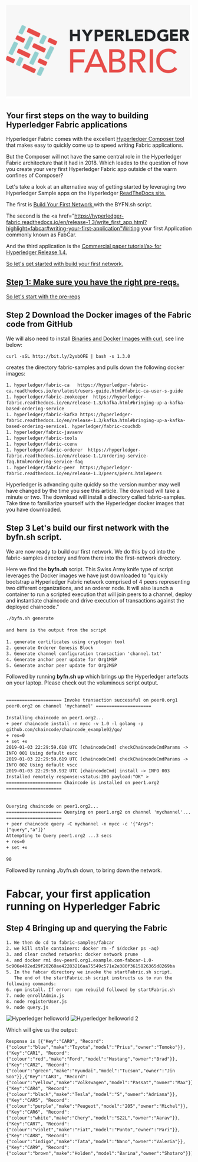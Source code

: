 
<img src="/Screen Shot 2018-12-30 at 08.48.23.png">

## Your first steps on the way to building Hyperledger Fabric applications

Hyperledger Fabric comes with the excellent <a href="https://hyperledger.github.io/composer/latest/installing/installing-index.html">Hyperledger Composer tool </a> that makes easy to quickly come up to speed writing Fabric applications.

But the Composer will not have the same central role in the Hyperledger Fabric architecture that it had in 2018. Which leades to the question of how you create your very first Hyperledger Fabric app outside of the warm confines of Composer?

Let's take a look at an alternative way of getting started by leveraging two Hyperledger Sample apps on the Hyperledger  <a href="https://hyperledger-fabric.readthedocs.io/en/release-1.3/build_network.html">ReadTheDocs site.</a>

The first is <a href="https://hyperledger-fabric.readthedocs.io/en/release-1.3/build_network.html">Build Your First Network </a> with the BYFN.sh script.

The second is the <a href="https://hyperledger-fabric.readthedocs.io/en/release-1.3/write_first_app.html?highlight=fabcar#writing-your-first-application"Writing your first Application</a> commonly known as FabCar.

And the third application is the <a href="https://hyperledger-fabric.readthedocs.io/en/release-1.4/tutorial/commercial_paper.html#commercial-paper-tutorial">Commercial paper tutorial/a> for Hyperledger Release 1.4.

So let's get started with build your first network.

## Step 1: Make sure you have the right pre-reqs.

So let's start with <a href="https://hyperledger-fabric.readthedocs.io/en/release-1.3/prereqs.html#prerequisites"> the pre-reqs</a> 

## Step 2 Download the Docker images of the Fabric code from GitHub

We will also need to install <a href="https://hyperledger-fabric.readthedocs.io/en/release-1.3/install.html#install-samples-binaries-and-docker-images">Binaries and Docker Images with curl</a>, see line below:

~~~~
curl -sSL http://bit.ly/2ysbOFE | bash -s 1.3.0  
~~~~
creates the directory fabric-samples and pulls down the following docker images:

~~~~
1. hyperledger/fabric-ca   https://hyperledger-fabric-ca.readthedocs.io/en/latest/users-guide.html#fabric-ca-user-s-guide
1. hyperledger/fabric-zookeeper  https://hyperledger-fabric.readthedocs.io/en/release-1.3/kafka.html#bringing-up-a-kafka-based-ordering-service
1. hyperledger/fabric-kafka https://hyperledger-fabric.readthedocs.io/en/release-1.3/kafka.html#bringing-up-a-kafka-based-ordering-service1. hyperledger/fabric-couchdb
1. hyperledger/fabric-javaenv
1. hyperledger/fabric-tools
1. hyperledger/fabric-ccenv
1. hyperledger/fabric-orderer  https://hyperledger-fabric.readthedocs.io/en/release-1.1/ordering-service-faq.html#ordering-service-faq
1. hyperledger/fabric-peer  https://hyperledger-fabric.readthedocs.io/en/release-1.3/peers/peers.html#peers
~~~~

Hyperledger is advancing quite quickly so the version number may well have changed by the time you see this article.
The download will take a minute or two. The download will install a directory called fabric-samples. Take time to familiarize yourself with the Hyperledger docker images that you have downloaded.

## Step 3 Let's build our first network with the byfn.sh script.

We are now ready to build our first network. We do this by cd into the fabric-samples directory and from there into the first-network directory.

Here we find the <b>byfn.sh </b> script. This Swiss Army knife type of script leverages the Docker images we have just downloaded to "quickly bootstrap a Hyperledger Fabric network comprised of 4 peers representing two different organizations, and an orderer node. It will also launch a container to run a scripted execution that will join peers to a channel, deploy and instantiate chaincode and drive execution of transactions against the deployed chaincode."

~~~~
./byfn.sh generate

and here is the output from the script

1. generate certificates using cryptogen tool
2. generate Orderer Genesis Block
3. Generate channel configuration transaction 'channel.txt'
4. Generate anchor peer update for Org1MSP
5. Generate anchor peer update for Org2MSP
~~~~

Followed by running <b>byfn.sh up</b> which brings up the Hyperledger artefacts on your laptop. Please check out the voluminous script output.

~~~~

===================== Invoke transaction successful on peer0.org1 peer0.org2 on channel 'mychannel' ===================== 

Installing chaincode on peer1.org2...
+ peer chaincode install -n mycc -v 1.0 -l golang -p github.com/chaincode/chaincode_example02/go/
+ res=0
+ set +x
2019-01-03 22:29:59.618 UTC [chaincodeCmd] checkChaincodeCmdParams -> INFO 001 Using default escc
2019-01-03 22:29:59.619 UTC [chaincodeCmd] checkChaincodeCmdParams -> INFO 002 Using default vscc
2019-01-03 22:29:59.932 UTC [chaincodeCmd] install -> INFO 003 Installed remotely response:<status:200 payload:"OK" > 
===================== Chaincode is installed on peer1.org2 ===================== 


Querying chaincode on peer1.org2...
===================== Querying on peer1.org2 on channel 'mychannel'... ===================== 
+ peer chaincode query -C mychannel -n mycc -c '{"Args":["query","a"]}'
Attempting to Query peer1.org2 ...3 secs
+ res=0
+ set +x

90
~~~~

Followed by running ./byfn.sh down, to bring down the network.


# Fabcar, your first application running on Hyperledger Fabric

## Step 4 Bringing up and querying the Fabric

~~~~
1. We then do cd to fabric-samples/fabcar
2. we kill stale containers: docker rm -f $(docker ps -aq) 
3. and clear cached networks: docker network prune
4. and docker rmi dev-peer0.org1.example.com-fabcar-1.0-5c906e402ed29f20260ae42283216aa75549c571e2e380f3615826365d8269ba
5. In the fabcar directory we invoke the startFabric.sh script.
   The end of the startFabric.sh script instructs us to run the following commands:
6. npm install. If error: npm rebuild followed by startFabric.sh
7. node enrollAdmin.js
8. node registerUser.js
9. node query.js
~~~~




<img src="https://farm5.staticflickr.com/4525/26498674439_24631680fc_c.jpg" width="800" height="299" alt="Hyperledger helloworld">




<img src="https://farm5.staticflickr.com/4523/38243385192_3283c6031a_c.jpg" width="800" height="425" alt="Hyperledger helloworld 2">

Which will give us the output:

~~~~
Response is [{"Key":"CAR0", "Record":{"colour":"blue","make":"Toyota","model":"Prius","owner":"Tomoko"}},{"Key":"CAR1", "Record":{"colour":"red","make":"Ford","model":"Mustang","owner":"Brad"}},{"Key":"CAR2", "Record":{"colour":"green","make":"Hyundai","model":"Tucson","owner":"Jin Soo"}},{"Key":"CAR3", "Record":{"colour":"yellow","make":"Volkswagen","model":"Passat","owner":"Max"}},{"Key":"CAR4", "Record":{"colour":"black","make":"Tesla","model":"S","owner":"Adriana"}},{"Key":"CAR5", "Record":{"colour":"purple","make":"Peugeot","model":"205","owner":"Michel"}},{"Key":"CAR6", "Record":{"colour":"white","make":"Chery","model":"S22L","owner":"Aarav"}},{"Key":"CAR7", "Record":{"colour":"violet","make":"Fiat","model":"Punto","owner":"Pari"}},{"Key":"CAR8", "Record":{"colour":"indigo","make":"Tata","model":"Nano","owner":"Valeria"}},{"Key":"CAR9", "Record":{"colour":"brown","make":"Holden","model":"Barina","owner":"Shotaro"}}]
~~~~

